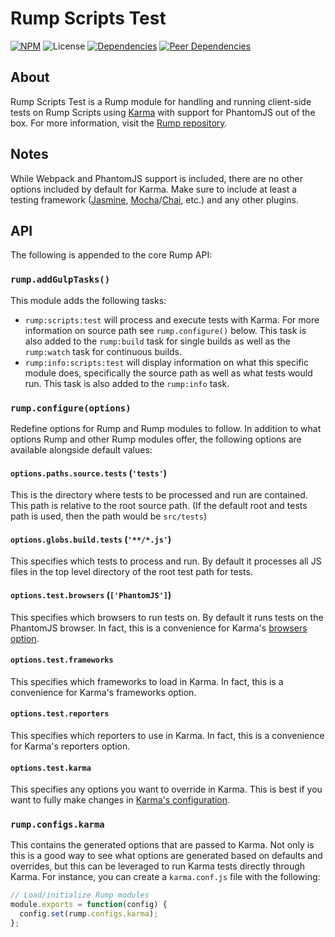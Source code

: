 # Rump Scripts Test
[![NPM](http://img.shields.io/npm/v/rump-scripts-test.svg?style=flat-square)](https://www.npmjs.org/package/rump-scripts-test)
![License](http://img.shields.io/npm/l/rump-scripts-test.svg?style=flat-square)
[![Dependencies](http://img.shields.io/david/rumps/rump-scripts-test.svg?style=flat-square)](https://david-dm.org/rumps/rump-scripts-test)
[![Peer Dependencies](http://img.shields.io/david/peer/rumps/rump-scripts-test.svg?style=flat-square)](https://david-dm.org/rumps/rump-scripts-test#info=peerDependencies)


## About
Rump Scripts Test is a Rump module for handling and running client-side tests
on Rump Scripts using [Karma](https://karma-runner.github.io/) with support for
PhantomJS out of the box. For more information, visit the
[Rump repository](https://github.com/rumps/rump).


## Notes
While Webpack and PhantomJS support is included, there are no other options
included by default for Karma. Make sure to include at least a testing
framework ([Jasmine](https://github.com/karma-runner/karma-jasmine),
[Mocha](https://github.com/karma-runner/karma-mocha)/[Chai](https://github.com/princed/karma-chai-plugins),
etc.) and any other plugins.


## API
The following is appended to the core Rump API:

### `rump.addGulpTasks()`
This module adds the following tasks:
- `rump:scripts:test` will process and execute tests with Karma. For more
  information on source path see `rump.configure()` below. This task is also
  added to the `rump:build` task for single builds as well as the `rump:watch`
  task for continuous builds.
- `rump:info:scripts:test` will display information on what this specific
  module does, specifically the source path as well as what tests would run.
  This task is also added to the `rump:info` task.

### `rump.configure(options)`
Redefine options for Rump and Rump modules to follow. In addition to what
options Rump and other Rump modules offer, the following options are
available alongside default values:

#### `options.paths.source.tests` (`'tests'`)
This is the directory where tests to be processed and run are contained. This
path is relative to the root source path. (If the default root and tests path
is used, then the path would be `src/tests`)

#### `options.globs.build.tests` (`'**/*.js'`)
This specifies which tests to process and run. By default it processes all JS
files in the top level directory of the root test path for tests.

#### `options.test.browsers` (`['PhantomJS']`)
This specifies which browsers to run tests on. By default it runs tests on the
PhantomJS browser. In fact, this is a convenience for Karma's
[browsers option](http://karma-runner.github.io/0.10/config/browsers.html).

#### `options.test.frameworks`
This specifies which frameworks to load in Karma. In fact, this is a
convenience for Karma's frameworks option.

#### `options.test.reporters`
This specifies which reporters to use in Karma. In fact, this is a convenience
for Karma's reporters option.

#### `options.test.karma`
This specifies any options you want to override in Karma. This is best if you
want to fully make changes in
[Karma's configuration](http://karma-runner.github.io/0.10/config/configuration-file.html).

### `rump.configs.karma`
This contains the generated options that are passed to Karma. Not only is this
is a good way to see what options are generated based on defaults and
overrides, but this can be leveraged to run Karma tests directly through Karma.
For instance, you can create a `karma.conf.js` file with the following:

```js
// Load/initialize Rump modules
module.exports = function(config) {
  config.set(rump.configs.karma);
};
```

